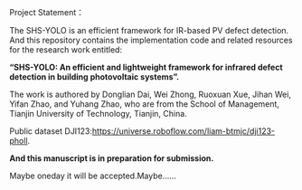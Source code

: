 Project Statement：

The SHS-YOLO is an efficient framework for IR-based PV defect detection. And this repository contains the implementation code and related resources for the research work entitled: 

**“SHS-YOLO: An efficient and lightweight framework for infrared defect detection in building photovoltaic systems”.** 

The work is authored by Donglian Dai, Wei Zhong, Ruoxuan Xue, Jihan Wei, Yifan Zhao, and Yuhang Zhao, who are from the School of Management, Tianjin University of Technology, Tianjin, China.

Public dataset DJI123:https://universe.roboflow.com/liam-btmjc/dji123-pholl.

**And this manuscript is in preparation for submission.**

Maybe oneday it will be accepted.Maybe......
